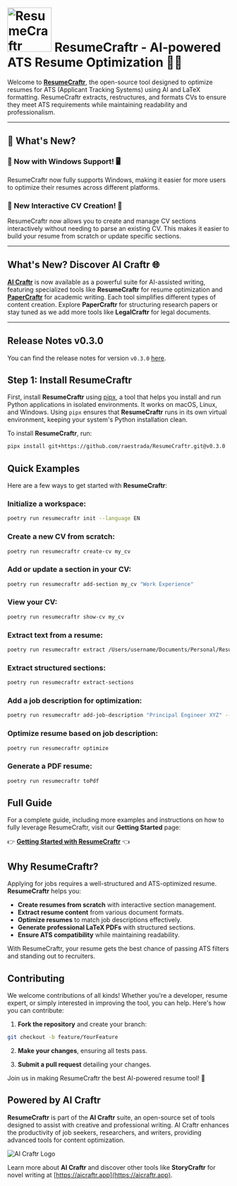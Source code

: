 # <img src="https://res.cloudinary.com/dyknhuvxt/image/upload/f_auto,q_auto/v1736189459/resumecraftr_eb7drc.png" alt="ResumeCraftr Logo" width="100" height="100"> ResumeCraftr - AI-powered ATS Resume Optimization 📄🤖

Welcome to [**ResumeCraftr**](https://resumecraftr.app), the open-source tool designed to optimize resumes for ATS (Applicant Tracking Systems) using AI and LaTeX formatting. ResumeCraftr extracts, restructures, and formats CVs to ensure they meet ATS requirements while maintaining readability and professionalism.

---

## 🚀 What's New?

### 🌟 Now with Windows Support! 🖥️

ResumeCraftr now fully supports Windows, making it easier for more users to optimize their resumes across different platforms.

### 🌟 New Interactive CV Creation! 📝

ResumeCraftr now allows you to create and manage CV sections interactively without needing to parse an existing CV. This makes it easier to build your resume from scratch or update specific sections.

---

## What's New? Discover AI Craftr 🌐

**[AI Craftr](https://aicraftr.app)** is now available as a powerful suite for AI-assisted writing, featuring specialized tools like **ResumeCraftr** for resume optimization and **[PaperCraftr](https://papercraftr.app)** for academic writing. Each tool simplifies different types of content creation. Explore **PaperCraftr** for structuring research papers or stay tuned as we add more tools like **LegalCraftr** for legal documents.

---

## Release Notes v0.3.0

You can find the release notes for version `v0.3.0` [here](https://github.com/raestrada/ResumeCraftr/releases/tag/v0.3.0).

## Step 1: Install ResumeCraftr

First, install **ResumeCraftr** using [pipx](https://pypa.github.io/pipx/), a tool that helps you install and run Python applications in isolated environments. It works on macOS, Linux, and Windows. Using `pipx` ensures that **ResumeCraftr** runs in its own virtual environment, keeping your system's Python installation clean.

To install **ResumeCraftr**, run:

```bash
pipx install git+https://github.com/raestrada/ResumeCraftr.git@v0.3.0
```

## Quick Examples

Here are a few ways to get started with **ResumeCraftr**:

### Initialize a workspace:

```bash
poetry run resumecraftr init --language EN
```

### Create a new CV from scratch:

```bash
poetry run resumecraftr create-cv my_cv
```

### Add or update a section in your CV:

```bash
poetry run resumecraftr add-section my_cv "Work Experience"
```

### View your CV:

```bash
poetry run resumecraftr show-cv my_cv
```

### Extract text from a resume:

```bash
poetry run resumecraftr extract /Users/username/Documents/Personal/Resume.pdf
```

### Extract structured sections:

```bash
poetry run resumecraftr extract-sections
```

### Add a job description for optimization:

```bash
poetry run resumecraftr add-job-description "Principal Engineer XYZ" --content "About the job... (job description text here)"
```

### Optimize resume based on job description:

```bash
poetry run resumecraftr optimize
```

### Generate a PDF resume:

```bash
poetry run resumecraftr toPdf
```

## Full Guide

For a complete guide, including more examples and instructions on how to fully leverage ResumeCraftr, visit our **Getting Started** page:

👉 [**Getting Started with ResumeCraftr**](https://resumecraftr.app/getting_started.html) 👈

## Why ResumeCraftr?

Applying for jobs requires a well-structured and ATS-optimized resume. **ResumeCraftr** helps you:

- **Create resumes from scratch** with interactive section management.
- **Extract resume content** from various document formats.
- **Optimize resumes** to match job descriptions effectively.
- **Generate professional LaTeX PDFs** with structured sections.
- **Ensure ATS compatibility** while maintaining readability.

With ResumeCraftr, your resume gets the best chance of passing ATS filters and standing out to recruiters.

## Contributing

We welcome contributions of all kinds! Whether you're a developer, resume expert, or simply interested in improving the tool, you can help. Here's how you can contribute:

1. **Fork the repository** and create your branch:

```bash
git checkout -b feature/YourFeature
```

2. **Make your changes**, ensuring all tests pass.

3. **Submit a pull request** detailing your changes.

Join us in making ResumeCraftr the best AI-powered resume tool! 🚀

## Powered by AI Craftr

**ResumeCraftr** is part of the **AI Craftr** suite, an open-source set of tools designed to assist with creative and professional writing. AI Craftr enhances the productivity of job seekers, researchers, and writers, providing advanced tools for content optimization.

![AI Craftr Logo](https://res.cloudinary.com/dyknhuvxt/image/upload/v1730059761/aicraftr_qzknf4.png)

Learn more about **AI Craftr** and discover other tools like **StoryCraftr** for novel writing at [https://aicraftr.app](https://aicraftr.app).
